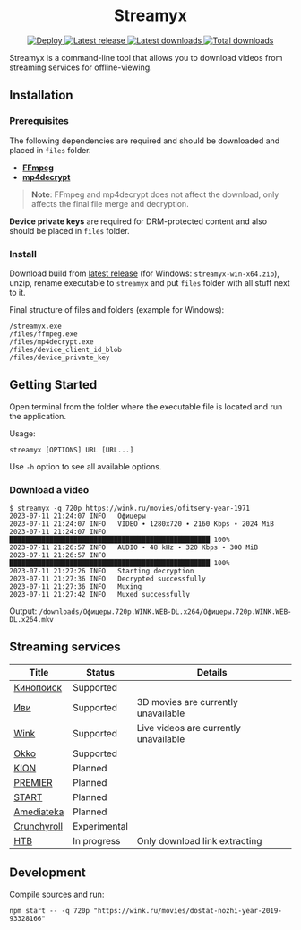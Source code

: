 <h1 align="center">Streamyx</h1>

<div align="center">
  <a href="https://github.com/vitalygashkov/streamyx/releases">
    <img src="https://img.shields.io/github/actions/workflow/status/vitalygashkov/streamyx/publish.yml?branch=main&logo=github" alt="Deploy">
  </a>
  <a href="https://github.com/vitalygashkov/streamyx/releases">
    <img src="https://img.shields.io/github/release/vitalygashkov/streamyx.svg" alt="Latest release">
  </a>
  <a href="https://github.com/vitalygashkov/streamyx/releases">
    <img src="https://img.shields.io/github/downloads/vitalygashkov/streamyx/latest/total" alt="Latest downloads">
  </a>
  <a href="https://github.com/vitalygashkov/streamyx/releases">
    <img src="https://img.shields.io/github/downloads/vitalygashkov/streamyx/total" alt="Total downloads">
  </a>
</div>

Streamyx is a command-line tool that allows you to download videos from streaming services for offline-viewing.

## Installation

### Prerequisites

The following dependencies are required and should be downloaded and placed in `files` folder.

- **[FFmpeg](https://ffmpeg.org/download.html)**
- **[mp4decrypt](https://www.bento4.com/downloads/)**

> **Note**: FFmpeg and mp4decrypt does not affect the download, only affects the final file merge and decryption.

**Device private keys** are required for DRM-protected content and also should be placed in `files` folder.

### Install

Download build from [latest release](https://github.com/vitalygashkov/streamyx/releases/latest) (for Windows: `streamyx-win-x64.zip`), unzip, rename executable to `streamyx` and put `files` folder with all stuff next to it.

Final structure of files and folders (example for Windows):

```
/streamyx.exe
/files/ffmpeg.exe
/files/mp4decrypt.exe
/files/device_client_id_blob
/files/device_private_key
```

## Getting Started

Open terminal from the folder where the executable file is located and run the application.

Usage:

```
streamyx [OPTIONS] URL [URL...]
```

Use `-h` option to see all available options.

### Download a video

```console
$ streamyx -q 720p https://wink.ru/movies/ofitsery-year-1971
2023-07-11 21:24:07 INFO   Офицеры
2023-07-11 21:24:07 INFO   VIDEO ∙ 1280x720 ∙ 2160 Kbps ∙ 2024 MiB
2023-07-11 21:24:07 INFO   ██████████████████████████████████████████████████ 100%
2023-07-11 21:26:57 INFO   AUDIO ∙ 48 kHz ∙ 320 Kbps ∙ 300 MiB
2023-07-11 21:26:57 INFO   ██████████████████████████████████████████████████ 100%
2023-07-11 21:27:26 INFO   Starting decryption
2023-07-11 21:27:36 INFO   Decrypted successfully
2023-07-11 21:27:36 INFO   Muxing
2023-07-11 21:27:42 INFO   Muxed successfully
```

Output: `/downloads/Офицеры.720p.WINK.WEB-DL.x264/Офицеры.720p.WINK.WEB-DL.x264.mkv`

## Streaming services

| Title                                    | Status       | Details                               |
| ---------------------------------------- | ------------ | ------------------------------------- |
| [Кинопоиск](https://hd.kinopoisk.ru/)    | Supported    |                                       |
| [Иви](https://www.ivi.ru/)               | Supported    | 3D movies are currently unavailable   |
| [Wink](https://wink.ru/)                 | Supported    | Live videos are currently unavailable |
| [Okko](https://okko.tv/)                 | Supported    |                                       |
| [KION](https://kion.ru/)                 | Planned      |                                       |
| [PREMIER](https://premier.one/)          | Planned      |                                       |
| [START](https://start.ru/)               | Planned      |                                       |
| [Amediateka](https://www.amediateka.ru/) | Planned      |                                       |
| [Crunchyroll](https://crunchyroll.com/)  | Experimental |                                       |
| [НТВ](https://www.ntv.ru/)               | In progress  | Only download link extracting         |

## Development

Compile sources and run:

`npm start -- -q 720p "https://wink.ru/movies/dostat-nozhi-year-2019-93328166"`
